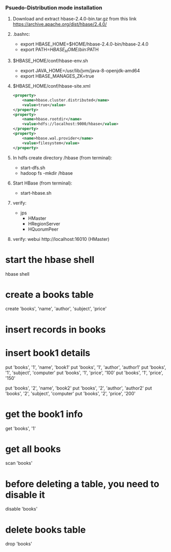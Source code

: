 ### Psuedo-Distribution mode installation
1. Download and extract hbase-2.4.0-bin.tar.gz from this link https://archive.apache.org/dist/hbase/2.4.0/
2. .bashrc: 
	- export HBASE_HOME=$HOME/hbase-2.4.0-bin/hbase-2.4.0
	- export PATH=$HBASE_HOME/bin:$PATH
3. $HBASE_HOME/conf/hbase-env.sh
	- export JAVA_HOME=/usr/lib/jvm/java-8-openjdk-amd64
	- export HBASE_MANAGES_ZK=true
4. $HBASE_HOME/conf/hbase-site.xml

	```xml
	<property>
		<name>hbase.cluster.distributed</name>
		<value>true</value>
	</property>
	<property>
		<name>hbase.rootdir</name>
		<value>hdfs://localhost:9000/hbase</value>
	</property>
	<property>
  		<name>hbase.wal.provider</name>
  		<value>filesystem</value>
	</property>
	```

5. In hdfs create directory /hbase (from terminal):
	- start-dfs.sh
	- hadoop fs -mkdir /hbase
6. Start HBase (from terminal):
	- start-hbase.sh
7. verify:
	- jps
		- HMaster
		- HRegionServer
		- HQuorumPeer
8. verify: webui
	http://localhost:16010 (HMaster)


# start the hbase shell
hbase shell

# create a books table
create 'books', 'name', 'author', 'subject', 'price'

# insert records in books

# insert book1 details
put 'books', '1', 'name', 'book1'
put 'books', '1', 'author', 'author1'
put 'books', '1', 'subject', 'computer'
put 'books', '1', 'price', '100'
put 'books', '1', 'price', '150'

put 'books', '2', 'name', 'book2'
put 'books', '2', 'author', 'author2'
put 'books', '2', 'subject', 'computer'
put 'books', '2', 'price', '200'

# get the book1 info
get 'books', '1'

# get all books
scan 'books'

# before deleting a table, you need to disable it
disable 'books'

# delete books table
drop 'books'






